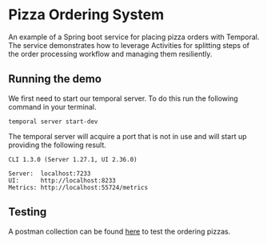 # Pizza Ordering System

An example of a Spring boot service for placing pizza orders with Temporal.
The service demonstrates how to leverage Activities for splitting steps of the
order processing workflow and managing them resiliently.

## Running the demo

We first need to start our temporal server.
To do this run the following command in your
terminal.

```
temporal server start-dev
```

The temporal server will acquire a port that is not in use
and will start up providing the following result.

```
CLI 1.3.0 (Server 1.27.1, UI 2.36.0)

Server:  localhost:7233
UI:      http://localhost:8233
Metrics: http://localhost:55724/metrics
```

## Testing

A postman collection can be found [here](./postman/order-pizza-service.postman_collection.json) to
test the ordering pizzas.